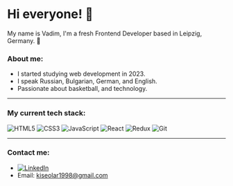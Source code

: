 
# Hi everyone! 👋

My name is Vadim, I'm a fresh Frontend Developer based in Leipzig, Germany. 🚀

### About me:
- I started studying web development in 2023.
- I speak Russian, Bulgarian, German, and English.
- Passionate about basketball, and technology.

---

### My current tech stack:
![HTML5](https://img.shields.io/badge/-HTML5-E34F26?style=flat-square&logo=html5&logoColor=white)
![CSS3](https://img.shields.io/badge/-CSS3-1572B6?style=flat-square&logo=css3)
![JavaScript](https://img.shields.io/badge/-JavaScript-F7DF1E?style=flat-square&logo=javascript&logoColor=black)
![React](https://img.shields.io/badge/-React-61DAFB?style=flat-square&logo=react&logoColor=black)
![Redux](https://img.shields.io/badge/-Redux-764ABC?style=flat-square&logo=redux)
![Git](https://img.shields.io/badge/-Git-F05032?style=flat-square&logo=git&logoColor=white)

---

### Contact me:
- [![LinkedIn](https://www.linkedin.com/in/vadim-kiseolar-67b4aa300/)](VadimKiseolar)
- Email: [kiseolar1998@gmail.com](mailto:kiseolar1998@gmail.com)
